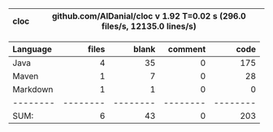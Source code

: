 

cloc|github.com/AlDanial/cloc v 1.92  T=0.02 s (296.0 files/s, 12135.0 lines/s)
--- | ---

Language|files|blank|comment|code
:-------|-------:|-------:|-------:|-------:
Java|4|35|0|175
Maven|1|7|0|28
Markdown|1|1|0|0
--------|--------|--------|--------|--------
SUM:|6|43|0|203
